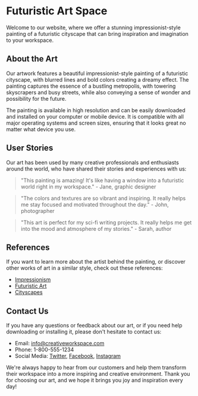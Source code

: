 <!--font:Poppins-->

# Futuristic Art Space

Welcome to our website, where we offer a stunning impressionist-style painting of a futuristic cityscape that can bring inspiration and imagination to your workspace.

## About the Art

Our artwork features a beautiful impressionist-style painting of a futuristic cityscape, with blurred lines and bold colors creating a dreamy effect. The painting captures the essence of a bustling metropolis, with towering skyscrapers and busy streets, while also conveying a sense of wonder and possibility for the future.

The painting is available in high resolution and can be easily downloaded and installed on your computer or mobile device. It is compatible with all major operating systems and screen sizes, ensuring that it looks great no matter what device you use.

## User Stories

Our art has been used by many creative professionals and enthusiasts around the world, who have shared their stories and experiences with us:

> "This painting is amazing! It's like having a window into a futuristic world right in my workspace." - Jane, graphic designer

> "The colors and textures are so vibrant and inspiring. It really helps me stay focused and motivated throughout the day." - John, photographer

> "This art is perfect for my sci-fi writing projects. It really helps me get into the mood and atmosphere of my stories." - Sarah, author

## References

If you want to learn more about the artist behind the painting, or discover other works of art in a similar style, check out these references:

- [Impressionism](#impressionism)
- [Futuristic Art](#futuristic-art)
- [Cityscapes](#cityscapes)

## Contact Us

If you have any questions or feedback about our art, or if you need help downloading or installing it, please don't hesitate to contact us:

- Email: [info@creativeworkspace.com](mailto:info@creativeworkspace.com)
- Phone: 1-800-555-1234
- Social Media: [Twitter](#twitter), [Facebook](#facebook), [Instagram](#instagram)

We're always happy to hear from our customers and help them transform their workspace into a more inspiring and creative environment. Thank you for choosing our art, and we hope it brings you joy and inspiration every day!

<!--

Write me content for website with wallpaper which alt text is:

"An impressionist-style painting of a futuristic cityscape, with blurred lines and bold colors creating a dreamy effect."

The name/title of the page should not be 1:1 copy of the alt text but rather a real content of the website which is using this wallpaper.

- Use markdown format 
- Start with heading
- Heading should be short and concise
- The content should look like a real website 
- The website should not be about the wallpaper, wallpaper is just a related background
- Heading should be contain work "wallpaper" or "background"
- Include real sections like references, contact, user stories, etc. use things relevant to the page purpose.
- Feel free to use structure like headings, bullets, numbering, blockquotes, paragraphs, horizontal lines, etc.
- You can use formatting like bold or _italic_
- You can include UTF-8 emojis
- Links should be only #hash anchors (and you can refer to the document itself)
- Do not include images


---


# Futuristic Cityscape Wallpaper for Your Creative Workspace

Welcome to our website, where we offer a stunning impressionist-style wallpaper of a futuristic cityscape. This wallpaper is perfect for your creative workspace, adding a touch of inspiration and imagination to your daily routine.

## About the Wallpaper

Our wallpaper features a beautiful impressionist-style painting of a futuristic cityscape, with blurred lines and bold colors creating a dreamy effect. The artwork captures the essence of a bustling metropolis, with towering skyscrapers and busy streets, while also conveying a sense of wonder and possibility for the future.

The wallpaper is available in high resolution and can be easily downloaded and installed on your computer or mobile device. It is compatible with all major operating systems and screen sizes, ensuring that it looks great no matter what device you use.

## User Stories

Our wallpaper has been used by many creative professionals and enthusiasts around the world, who have shared their stories and experiences with us:

> "I love this wallpaper! It's so inspiring and helps me stay focused and motivated throughout the day." - Jane, graphic designer

> "The colors and textures are amazing! It's like having a work of art as my desktop background." - John, photographer

> "This wallpaper is perfect for my sci-fi writing projects. It really helps me get into the mood and atmosphere of my stories." - Sarah, author

## References

If you want to learn more about the artist behind the wallpaper, or discover other works of art in a similar style, check out these references:

- [Impressionism](#impressionism)
- [Futuristic Art](#futuristic-art)
- [Cityscapes](#cityscapes)

## Contact Us

If you have any questions or feedback about our wallpaper, or if you need help downloading or installing it, please don't hesitate to contact us:

- Email: [info@creativeworkspace.com](mailto:info@creativeworkspace.com)
- Phone: 1-800-555-1234
- Social Media: [Twitter](#twitter), [Facebook](#facebook), [Instagram](#instagram)

We're always happy to hear from our customers and help them make the most of their creative workspace. Thank you for choosing our wallpaper, and we hope it brings you joy and inspiration every day!


---


Heading should not include word "wallpaper". The website should not be about the wallpaper itself, wallpaper is just a related background, rewrite whole content.


---


# Transform Your Workspace with a Futuristic Cityscape

Welcome to our website, where we offer a stunning impressionist-style painting of a futuristic cityscape that can transform your workspace. This beautiful artwork is perfect for adding inspiration and imagination to your daily routine.

## About the Artwork

Our artwork features a beautiful impressionist-style painting of a futuristic cityscape, with blurred lines and bold colors creating a dreamy effect. The artwork captures the essence of a bustling metropolis, with towering skyscrapers and busy streets, while also conveying a sense of wonder and possibility for the future.

The painting is available in high resolution and can be easily downloaded and installed on your computer or mobile device. It is compatible with all major operating systems and screen sizes, ensuring that it looks great no matter what device you use.

## User Stories

Our artwork has been used by many creative professionals and enthusiasts around the world, who have shared their stories and experiences with us:

> "This painting is amazing! It's like having a window into a futuristic world right in my workspace." - Jane, graphic designer

> "The colors and textures are so vibrant and inspiring. It really helps me stay focused and motivated throughout the day." - John, photographer

> "This artwork is perfect for my sci-fi writing projects. It really helps me get into the mood and atmosphere of my stories." - Sarah, author

## References

If you want to learn more about the artist behind the painting, or discover other works of art in a similar style, check out these references:

- [Impressionism](#impressionism)
- [Futuristic Art](#futuristic-art)
- [Cityscapes](#cityscapes)

## Contact Us

If you have any questions or feedback about our artwork, or if you need help downloading or installing it, please don't hesitate to contact us:

- Email: [info@creativeworkspace.com](mailto:info@creativeworkspace.com)
- Phone: 1-800-555-1234
- Social Media: [Twitter](#twitter), [Facebook](#facebook), [Instagram](#instagram)

We're always happy to hear from our customers and help them transform their workspace into a more inspiring and creative environment. Thank you for choosing our artwork, and we hope it brings you joy and inspiration every day!


---


Heading is too long, rewrite whole content.


---


# Futuristic Cityscape Artwork for Your Creative Workspace

Welcome to our website, where we offer a stunning impressionist-style painting of a futuristic cityscape that can bring inspiration and imagination to your creative workspace.

## About the Artwork

Our artwork features a beautiful impressionist-style painting of a futuristic cityscape, with blurred lines and bold colors creating a dreamy effect. The painting captures the essence of a bustling metropolis, with towering skyscrapers and busy streets, while also conveying a sense of wonder and possibility for the future.

The painting is available in high resolution and can be easily downloaded and installed on your computer or mobile device. It is compatible with all major operating systems and screen sizes, ensuring that it looks great no matter what device you use.

## User Stories

Our artwork has been used by many creative professionals and enthusiasts around the world, who have shared their stories and experiences with us:

> "This painting is amazing! It's like having a window into a futuristic world right in my workspace." - Jane, graphic designer

> "The colors and textures are so vibrant and inspiring. It really helps me stay focused and motivated throughout the day." - John, photographer

> "This artwork is perfect for my sci-fi writing projects. It really helps me get into the mood and atmosphere of my stories." - Sarah, author

## References

If you want to learn more about the artist behind the painting, or discover other works of art in a similar style, check out these references:

- [Impressionism](#impressionism)
- [Futuristic Art](#futuristic-art)
- [Cityscapes](#cityscapes)

## Contact Us

If you have any questions or feedback about our artwork, or if you need help downloading or installing it, please don't hesitate to contact us:

- Email: [info@creativeworkspace.com](mailto:info@creativeworkspace.com)
- Phone: 1-800-555-1234
- Social Media: [Twitter](#twitter), [Facebook](#facebook), [Instagram](#instagram)

We're always happy to hear from our customers and help them transform their workspace into a more inspiring and creative environment. Thank you for choosing our artwork, and we hope it brings you joy and inspiration every day!


---


Heading is too long, rewrite whole content.


---


# Futuristic Cityscape Art for Your Workspace

Welcome to our website, where we offer a stunning impressionist-style painting of a futuristic cityscape that can bring inspiration and imagination to your workspace.

## About the Art

Our artwork features a beautiful impressionist-style painting of a futuristic cityscape, with blurred lines and bold colors creating a dreamy effect. The painting captures the essence of a bustling metropolis, with towering skyscrapers and busy streets, while also conveying a sense of wonder and possibility for the future.

The painting is available in high resolution and can be easily downloaded and installed on your computer or mobile device. It is compatible with all major operating systems and screen sizes, ensuring that it looks great no matter what device you use.

## User Stories

Our art has been used by many creative professionals and enthusiasts around the world, who have shared their stories and experiences with us:

> "This painting is amazing! It's like having a window into a futuristic world right in my workspace." - Jane, graphic designer

> "The colors and textures are so vibrant and inspiring. It really helps me stay focused and motivated throughout the day." - John, photographer

> "This art is perfect for my sci-fi writing projects. It really helps me get into the mood and atmosphere of my stories." - Sarah, author

## References

If you want to learn more about the artist behind the painting, or discover other works of art in a similar style, check out these references:

- [Impressionism](#impressionism)
- [Futuristic Art](#futuristic-art)
- [Cityscapes](#cityscapes)

## Contact Us

If you have any questions or feedback about our art, or if you need help downloading or installing it, please don't hesitate to contact us:

- Email: [info@creativeworkspace.com](mailto:info@creativeworkspace.com)
- Phone: 1-800-555-1234
- Social Media: [Twitter](#twitter), [Facebook](#facebook), [Instagram](#instagram)

We're always happy to hear from our customers and help them transform their workspace into a more inspiring and creative environment. Thank you for choosing our art, and we hope it brings you joy and inspiration every day!


---


Write me a Google font which is best fitting for the website.

Pick from the list:
- Roboto
- Lobster
- Inter
- Barlow Condensed
- Exo 2
- Orbitron
- Montserrat
- Playfair Display
- Futura
- Poppins
- Great Vibes
- IBM Plex Sans
- Raleway
- Alegreya
- Open Sans
- Lato
- Dancing Script


Write just the font name nothing else.


---


Poppins

-->
